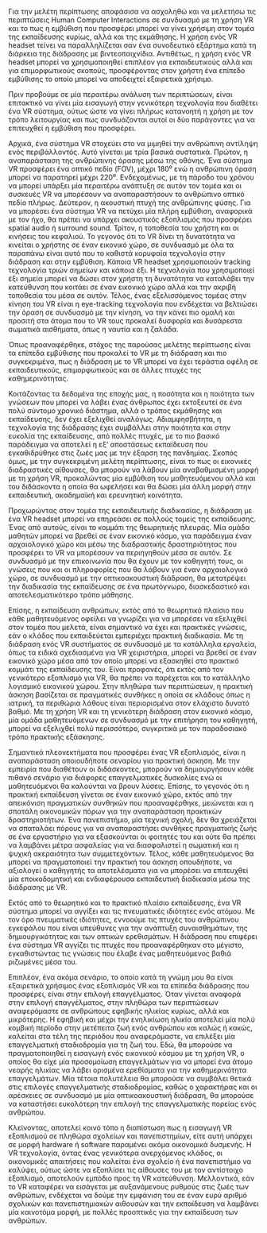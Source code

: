 Για την μελέτη περίπτωσης αποφάσισα να ασχοληθώ και να μελετήσω τις περιπτώσεις Human Computer Interactions σε συνδυασμό με τη χρήση VR και το πως η εμβύθιση που προσφέρει μπορεί να γίνει χρήσιμη στον τομέα της εκπαίδευσης κυρίως, αλλά και της εκμάθησης. Η χρήση ενός VR headset τείνει να παραλληλίζεται σαν ένα συνοδευτικό εξάρτημα κατά τη διάρκεια της διάδρασης με βιντεοπαιχνίδια. Αντιθέτως, η χρήση ενός VR headset μπορεί να χρησιμοποιηθεί επιπλέον για εκπαιδευτικούς αλλά και για επιμορφωτικούς σκοπούς, προσφέροντας στον χρήστη ένα επίπεδο εμβύθισης το οποίο μπορεί να αποδειχτεί εξαιρετικά χρήσιμο.

Πριν προβούμε σε μία περαιτέρω ανάλυση των περιπτώσεων, είναι επιτακτικό να γίνει μία εισαγωγή στην γενικότερη τεχνολογία που διαθέτει ένα VR σύστημα, ούτως ώστε να γίνει πλήρως κατανοητή η χρήση με τον τρόπο λειτουργίας και πως συνδυάζονται αυτοί οι δύο παράγοντες για να επιτευχθεί η εμβύθιση που προσφέρει.

Αρχικά, ένα σύστημα VR στοχεύει στο να μιμηθεί την ανθρώπινη αντίληψη ενός περιβάλλοντός. Αυτό γίνεται με τρία βασικά συστατικά. Πρώτον, η αναπαράσταση της ανθρώπινης όρασης μέσω της οθόνης. Ένα σύστημα VR προσφέρει ένα οπτικό πεδίο (FOV), μέχρι 180⁰ ενώ η ανθρώπινη όραση μπορεί να παρατηρεί μέχρι 220⁰. Ενδεχομένως, με τη πάροδο του χρόνου να μπορεί υπάρξει μία περαιτέρω ανάπτυξη σε αυτόν τον τομέα και οι συσκευές VR να μπορέσουν να αναπαραστήσουν το ανθρώπινο οπτικό πεδίο πλήρως. Δεύτερον, η ακουστική πτυχή της ανθρώπινης φύσης. Για να μπορέσει ένα σύστημα VR να πετύχει μία πλήρη εμβύθιση, αναφορικά με τον ήχο, θα πρέπει να υπάρχει ακουστικός εξοπλισμός που προσφέρει spatial audio ή surround sound. Τρίτον, η τοποθεσία του χρήστη και οι κινήσεις του κεφαλιού. Το γεγονός ότι το VR δίνει τη δυνατότητα να κινείται ο χρήστης σε έναν εικονικό χώρο, σε συνδυασμό με όλα τα παραπάνω είναι αυτό που το καθιστά κορυφαία τεχνολογία στην διάδραση και στην εμβύθιση. Κάποια VR headset χρησιμοποιούν tracking τεχνολογία τριών σημείων και κάποια έξι. Η τεχνολογία που χρησιμοποιεί έξι σημεία μπορεί να δώσει στον χρήστη τη δυνατότητα να καταλάβει την κατεύθυνση που κοιτάει σε έναν εικονικό χώρο αλλά και την ακριβή τοποθεσία του μέσα σε αυτόν. Τέλος, ένας εξελισσόμενος τομέας στην κίνηση του VR είναι η eye-tracking τεχνολογία που ενδέχεται να βελτιώσει την όραση σε συνδυασμό με την κίνηση, να την κάνει πιο ομαλή και προσιτή στα άτομα που το VR τους προκαλεί δυσφορία και δυσάρεστα σωματικά αισθήματα, όπως η ναυτία και η ζαλάδα.

Όπως προαναφέρθηκε, στόχος της παρούσας μελέτης περίπτωσης είναι τα επίπεδα εμβύθισης που προκαλεί το VR με τη διάδραση και πιο συγκεκριμένα, πως η διάδραση με το VR μπορεί να έχει τεράστια οφέλη σε εκπαιδευτικούς, επιμορφωτικούς και σε άλλες πτυχές της καθημερινότητας.

Κοιτάζοντας τα δεδομένα της εποχής μας, η ποσότητα και η ποιότητα των γνώσεων που μπορεί να λάβει ένας άνθρωπος έχει εκτοξευτεί σε ένα πολύ σύντομο χρονικό διάστημα, αλλά ο τρόπος εκμάθησης και εκπαίδευσης, δεν έχει εξελιχθεί αναλόγως. Αδιαμφησβήτητα, η τεχνολογία της διάδρασης έχει συμβάλλει στην ποιότητα και στην ευκολία της εκπαίδευσης, από πολλές πτυχές, με το πιο βασικό παράδειγμα να αποτελεί η εξ’ αποστάσεως εκπαίδευση που εγκαθιδρύθηκε στις ζωές μας με την έξαρση της πανδημίας. Σκοπός όμως, με την συγκεκριμένη μελέτη περίπτωσης, είναι το πως οι εικονικές διαδραστικές αίθουσες, θα μπορούν να λάβουν μία αναβαθμισμένη μορφή με τη χρήση VR, προκαλώντας μία εμβύθιση του μαθητευόμενου αλλά και του διδάσκοντα η οποία θα ωφελήσει και θα δώσει μία άλλη μορφή στην εκπαιδευτική, ακαδημαϊκή και ερευνητική κοινότητα.

Προχωρώντας στον τομέα της εκπαιδευτικής διαδικασίας, η διάδραση με ένα VR headset μπορεί να επηρεάσει σε πολλούς τομείς της εκπαίδευσης. Ένας από αυτούς, είναι το κομμάτι της θεωρητικής πλευράς. Μία ομάδα μαθητών μπορεί να βρεθεί σε έναν εικονικό κόσμο, για παράδειγμα έναν αρχαιολογικό χώρο και μέσω της διαδραστικής δραστηριότητας που προσφέρει το VR να μπορέσουν να περιηγηθούν μέσα σε αυτόν. Σε συνδυασμό με την επικοινωνία που θα έχουν με τον καθηγητή τους, οι γνώσεις που και οι πληροφορίες που θα λάβουν για έναν αρχαιολογικό χώρο, σε συνδυασμό με την οπτικοακουστική διάδραση, θα μετατρέψει την διαδικασία της εκπαίδευσης σε ένα πρωτόγνωρο, διασκεδαστικό και αποτελεσματικότερο τρόπο μάθησης.

Επίσης, η εκπαίδευση ανθρώπων, εκτός από το θεωρητικό πλαίσιο που κάθε μαθητευόμενος οφείλει να γνωρίζει για να μπορέσει να εξελιχθεί στον τομέα που μελετά, είναι σημαντικό να έχει και πρακτικές γνώσεις, εάν ο κλάδος που εκπαιδεύεται εμπεριέχει πρακτική διαδικασία. Με τη διάδραση ενός VR συστήματος σε συνδυασμό με τα κατάλληλα εργαλεία, όπως τα ειδικά σχεδιασμένα για VR χειριστήρια, μπορεί να βρεθεί σε έναν εικονικό χώρο μέσα από τον οποίο μπορεί να εξασκηθεί στο πρακτικό κομμάτι της εκπαίδευσης του. Είναι προφανές, ότι εκτός από τον γενικότερο εξοπλισμό για VR, θα πρέπει να παρέχεται και το κατάλληλο λογισμικό εικονικού χώρου. Στην πληθώρα των περιπτώσεων, η πρακτική άσκηση βασίζεται σε πραγματικές συνθήκες η οποία σε κλάδους όπως η ιατρική, τα περιθώρια λάθους είναι περιορισμένα στον ελάχιστο δυνατό βαθμό. Με τη χρήση VR και τη γενικότερη διάδραση στον εικονικό κόσμο, μία ομάδα μαθητευόμενων σε συνδυασμό με την επιτήρηση του καθηγητή, μπορεί να εξελιχθεί πολύ περισσότερο, συγκριτικά με τον παραδοσιακό τρόπο πρακτικής εξάσκησης.

Σημαντικά πλεονεκτήματα που προσφέρει ένας VR εξοπλισμός, είναι η αναπαράσταση οποιουδήποτε σεναρίου για πρακτική άσκηση. Με την εμπειρία που διαθέτουν οι διδάσκοντες, μπορούν να δημιουργήσουν κάθε πιθανό σενάριο για διάφορες επαγγελματικές δυσκολίες ενώ οι μαθητευόμενοι θα καλούνται να βρουν λύσεις. Επίσης, το γεγονός ότι η πρακτική εκπαίδευση γίνεται σε έναν εικονικό χώρο, εκτός από την απεικόνιση πραγματικών συνθηκών που προαναφέρθηκε, μειώνεται και η σπατάλη οικονομικών πόρων για την αναπαράσταση πρακτικών δραστηριοτήτων. Ένα πανεπιστήμιο, μία τεχνική σχολή, δεν θα χρειάζεται να σπαταλάει πόρους για να αναπαραστήσει συνθήκες πραγματικής ζωής σε ένα εργαστήριο για να εξασκούνται οι φοιτητές του και ούτε θα πρέπει να λαμβάνει μέτρα ασφαλείας για να διασφαλιστεί η σωματική και η ψυχική ακεραιότητα των συμμετεχόντων. Τέλος, κάθε μαθητευόμενος θα μπορεί να πραγματοποιεί την πρακτική του άσκηση οπουδήποτε, να αξιολογεί ο καθηγητής τα αποτελέσματα για να μπορέσει να επιτευχθεί μία εποικοδομητική και ενδιαφέρουσα εκπαιδευτική διαδικασία μέσω της διάδρασης με VR.

Εκτός από το θεωρητικό και το πρακτικό πλαίσιο εκπαίδευσης, ένα VR σύστημα μπορεί να αγγίξει και τις πνευματικές ιδιότητες ενός ατόμου. Με τον όρο πνευματικές ιδιότητες, εννοούμε τις πτυχές του ανθρώπινου εγκεφάλου που είναι υπεύθυνες για την ανάπτυξη συναισθημάτων, της δημιουργικότητας και των οπτικών ερεθισμάτων. Η διάδραση που επιφέρει ένα σύστημα VR αγγίζει τις πτυχές που προαναφέρθηκαν στο μέγιστο, εγκαθιστώντας τις γνώσεις που έλαβε ένας μαθητευόμενος βαθιά ριζωμένες μέσα του.

Επιπλέον, ένα ακόμα σενάριο, το οποίο κατά τη γνώμη μου θα είναι εξαιρετικά χρήσιμος ένας εξοπλισμός VR και τα επίπεδα διάδρασης που προσφέρει, είναι στην επιλογή επαγγέλματος. Όταν γίνεται αναφορά στην επιλογή επαγγέλματος, στην πληθώρα των περιπτώσεων αναφερόμαστε σε ανθρώπους εφηβικής ηλικίας κυρίως, αλλά και μικρότερης. Η εφηβική και μέχρι την ενηλικίωση ηλικία αποτελεί μία πολύ κομβική περίοδο στην μετέπειτα ζωή ενός ανθρώπου και καλώς ή κακώς, καλείται στα τέλη της περιόδου που αναφερόμαστε, να επιλέξει μία επαγγελματική σταδιοδρομία για τη ζωή του. Εδώ, θα μπορούσε να πραγματοποιηθεί η εισαγωγή ενός εικονικού κόσμου με τη χρήση VR, ο οποίος θα είχε μία προσομοίωση επαγγελμάτων για να μπορεί ένα άτομο νεαρής ηλικίας να λάβει ορισμένα ερεθίσματα για την καθημερινότητα επαγγελμάτων. Μία τέτοια πολυτέλεια θα μπορούσε να συμβάλει θετικά στις επιλογές επαγγελματικής σταδιοδρομίας, καθώς ο χαρακτήρας και οι αρέσκειες σε συνδυασμό με μία οπτικοακουστική διάδραση, θα μπορούσε να καταστήσει ευκολότερη την επιλογή της επαγγελματικής πορείας ενός ανθρώπου.

Κλείνοντας, αποτελεί κοινό τόπο η διαπίστωση πως η εισαγωγή VR εξοπλισμού σε πληθώρα σχολείων και πανεπιστημίων, είτε αυτή υπάρχει σε μορφή hardware ή software παραμένει ακόμα οικονομικά δυσμενής. Η VR τεχνολογία, όντας ένας γενικότερα ανερχόμενος κλάδος, οι οικονομικές απαιτήσεις που καλείται ένα σχολείο ή ένα πανεπιστήμιο να καλύψει, ούτως ώστε να εξοπλίσει τις αίθουσες του με τον αντίστοιχο εξοπλισμό, αποτελούν εμπόδιο προς τη VR κατεύθυνση. Μελλοντικά, εάν το VR καταφέρει να εισάγεται με αυξανόμενους ρυθμούς στις ζωές των ανθρώπων, ενδέχεται να δούμε την εμφάνιση του σε έναν ευρύ αριθμό σχολικών και πανεπιστημιακών αιθουσών και την εκπαίδευση να λαμβάνει μία καινοτόμα μορφή, με πολλές προοπτικές για την εκπαίδευση των ανθρώπων.
